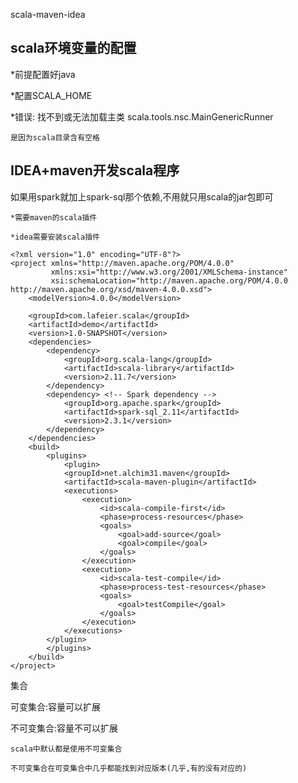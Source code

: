 scala-maven-idea



## scala环境变量的配置

*前提配置好java

*配置SCALA_HOME

*错误: 找不到或无法加载主类 scala.tools.nsc.MainGenericRunner

	是因为scala目录含有空格

## IDEA+maven开发scala程序

如果用spark就加上spark-sql那个依赖,不用就只用scala的jar包即可

	*需要maven的scala插件

	*idea需要安装scala插件 

```
<?xml version="1.0" encoding="UTF-8"?>
<project xmlns="http://maven.apache.org/POM/4.0.0"
         xmlns:xsi="http://www.w3.org/2001/XMLSchema-instance"
         xsi:schemaLocation="http://maven.apache.org/POM/4.0.0 http://maven.apache.org/xsd/maven-4.0.0.xsd">
    <modelVersion>4.0.0</modelVersion>

    <groupId>com.lafeier.scala</groupId>
    <artifactId>demo</artifactId>
    <version>1.0-SNAPSHOT</version>
    <dependencies>
        <dependency>
            <groupId>org.scala-lang</groupId>
            <artifactId>scala-library</artifactId>
            <version>2.11.7</version>
        </dependency>
        <dependency> <!-- Spark dependency -->
            <groupId>org.apache.spark</groupId>
            <artifactId>spark-sql_2.11</artifactId>
            <version>2.3.1</version>
        </dependency>
    </dependencies>
    <build>
        <plugins>
            <plugin>
            <groupId>net.alchim31.maven</groupId>
            <artifactId>scala-maven-plugin</artifactId>
            <executions>
                <execution>
                    <id>scala-compile-first</id>
                    <phase>process-resources</phase>
                    <goals>
                        <goal>add-source</goal>
                        <goal>compile</goal>
                    </goals>
                </execution>
                <execution>
                    <id>scala-test-compile</id>
                    <phase>process-test-resources</phase>
                    <goals>
                        <goal>testCompile</goal>
                    </goals>
                </execution>
            </executions>
        </plugin>
        </plugins>
    </build>
</project>
```

集合

可变集合:容量可以扩展

不可变集合:容量不可以扩展 

	scala中默认都是使用不可变集合

	不可变集合在可变集合中几乎都能找到对应版本(几乎,有的没有对应的)